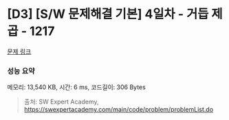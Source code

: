 # [D3] [S/W 문제해결 기본] 4일차 - 거듭 제곱 - 1217 

[문제 링크](https://swexpertacademy.com/main/code/problem/problemDetail.do?contestProbId=AV14dUIaAAUCFAYD) 

### 성능 요약

메모리: 13,540 KB, 시간: 6 ms, 코드길이: 306 Bytes



> 출처: SW Expert Academy, https://swexpertacademy.com/main/code/problem/problemList.do